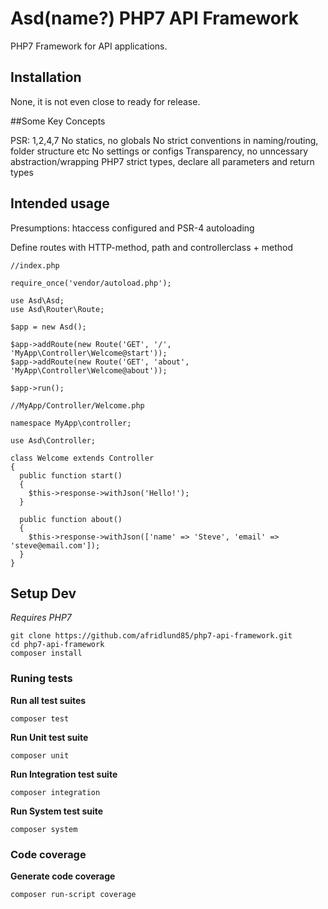 # Asd(name?) PHP7 API Framework

PHP7 Framework for API applications.

## Installation

None, it is not even close to ready for release.

##Some Key Concepts

PSR: 1,2,4,7
No statics, no globals
No strict conventions in naming/routing, folder structure etc
No settings or configs
Transparency, no unncessary abstraction/wrapping
PHP7 strict types, declare all parameters and return types

## Intended usage

Presumptions: htaccess configured and PSR-4 autoloading

Define routes with HTTP-method, path and controllerclass + method

```
//index.php

require_once('vendor/autoload.php');

use Asd\Asd;
use Asd\Router\Route;

$app = new Asd();

$app->addRoute(new Route('GET', '/', 'MyApp\Controller\Welcome@start'));
$app->addRoute(new Route('GET', 'about', 'MyApp\Controller\Welcome@about'));

$app->run();
```

```
//MyApp/Controller/Welcome.php

namespace MyApp\controller;

use Asd\Controller;

class Welcome extends Controller
{
  public function start()
  {
    $this->response->withJson('Hello!');
  }

  public function about()
  {
    $this->response->withJson(['name' => 'Steve', 'email' => 'steve@email.com']);
  }
}
```

## Setup Dev

*Requires PHP7*

```
git clone https://github.com/afridlund85/php7-api-framework.git
cd php7-api-framework
composer install
```

### Runing tests

**Run all test suites**
```
composer test
```

**Run Unit test suite**
```
composer unit
```

**Run Integration test suite**
```
composer integration
```

**Run System test suite**
```
composer system
```

### Code coverage

**Generate code coverage**

```
composer run-script coverage
```